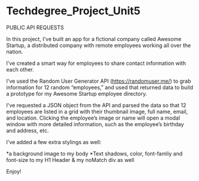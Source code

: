 # Techdegree_Project_Unit5
PUBLIC API REQUESTS

In this project, I've built an app for a fictional company called Awesome Startup, a distributed company with remote employees working all over the nation. 

I've created a smart way for employees to share contact information with each other.

I've used the Random User Generator API (https://randomuser.me/) to grab information for 12 random “employees,” and used that returned data to build a prototype for my Awesome Startup employee directory.

I've requested a JSON object from the API and parsed the data so that 12 employees are listed in a grid with their thumbnail image, full name, email, and location. Clicking the employee’s image or name will open a modal window with more detailed information, such as the employee’s birthday and address, etc.

I've added a few extra stylings as well:

*a background image to my body
*Text shadows, color, font-famliy and font-size to my H1 Header & my noMatch div as well

Enjoy!
